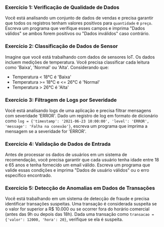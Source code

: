 ### Exercício 1: Verificação de Qualidade de Dados

Você está analisando um conjunto de dados de vendas e precisa garantir que todos os registros tenham valores positivos para `quantidade` e `preço`. Escreva um programa que verifique esses campos e imprima "Dados válidos" se ambos forem positivos ou "Dados inválidos" caso contrário.


### Exercício 2: Classificação de Dados de Sensor

Imagine que você está trabalhando com dados de sensores IoT. Os dados incluem medições de temperatura. Você precisa classificar cada leitura como 'Baixa', 'Normal' ou 'Alta'. Considerando que:

* Temperatura < 18°C é 'Baixa'
* Temperatura >= 18°C e <= 26°C é 'Normal'
* Temperatura > 26°C é 'Alta'


### Exercício 3: Filtragem de Logs por Severidade

Você está analisando logs de uma aplicação e precisa filtrar mensagens com severidade 'ERROR'. Dado um registro de log em formato de dicionário como `log = {'timestamp': '2021-06-23 10:00:00', 'level': 'ERROR', 'message': 'Falha na conexão'}`, escreva um programa que imprima a mensagem se a severidade for 'ERROR'.


### Exercício 4: Validação de Dados de Entrada

Antes de processar os dados de usuários em um sistema de recomendação, você precisa garantir que cada usuário tenha idade entre 18 e 65 anos e tenha fornecido um email válido. Escreva um programa que valide essas condições e imprima "Dados de usuário válidos" ou o erro específico encontrado.


### Exercício 5: Detecção de Anomalias em Dados de Transações

Você está trabalhando em um sistema de detecção de fraude e precisa identificar transações suspeitas. Uma transação é considerada suspeita se o valor for superior a R$ 10.000 ou se ocorrer fora do horário comercial (antes das 9h ou depois das 18h). Dada uma transação como `transacao = {'valor': 12000, 'hora': 20}`, verifique se ela é suspeita.